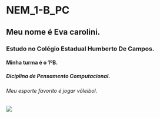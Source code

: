 # NEM_1-B_PC
## **Meu nome é Eva carolini.**
### Estudo no Colégio Estadual Humberto De Campos.
#### Minha turma é o 1ºB.
##### _Diciplina de Pensamento Computacional_.
###### Meu esporte favorito é jogar vôleibol.
![](https://i.pinimg.com/564x/cb/3e/01/cb3e014d6122af3b43933bb571859ae7.jpg)
